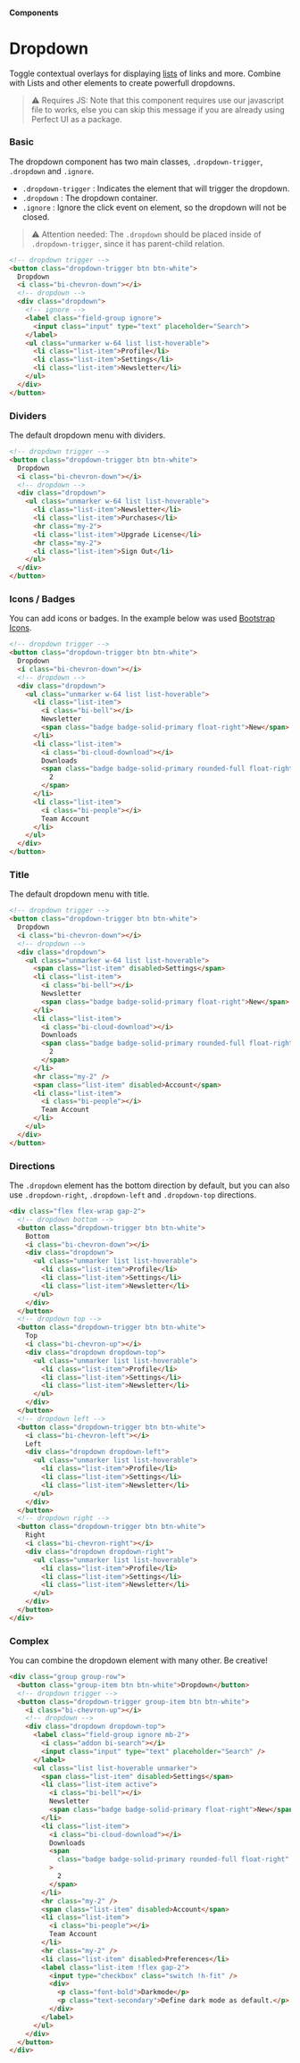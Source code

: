 #### Components

# Dropdown

Toggle contextual overlays for displaying [lists](https://github.com/chrissgon/perfectui/blob/main/docs/list.md) of links and more. Combine with Lists and other elements to create powerfull dropdowns.

> ⚠️ Requires JS:  Note that this component requires use our javascript file to works, else you can skip this message if you are already using Perfect UI as a package.

### Basic

The dropdown component has two main classes, `.dropdown-trigger`, `.dropdown` and `.ignore`.

- `.dropdown-trigger` : Indicates the element that will trigger the dropdown.
- `.dropdown` : The dropdown container.
- `.ignore` : Ignore the click event on element, so the dropdown will not be closed.

> ⚠️ Attention needed:
>  The `.dropdown` should be placed inside of `.dropdown-trigger`, since it has parent-child relation. 

``` html
<!-- dropdown trigger -->
<button class="dropdown-trigger btn btn-white">
  Dropdown
  <i class="bi-chevron-down"></i>
  <!-- dropdown -->
  <div class="dropdown">
    <!-- ignore -->
    <label class="field-group ignore">
      <input class="input" type="text" placeholder="Search">
    </label>
    <ul class="unmarker w-64 list list-hoverable">
      <li class="list-item">Profile</li>
      <li class="list-item">Settings</li>
      <li class="list-item">Newsletter</li>
    </ul>
  </div>
</button>
```

### Dividers

The default dropdown menu with dividers.

``` html
<!-- dropdown trigger -->
<button class="dropdown-trigger btn btn-white">
  Dropdown
  <i class="bi-chevron-down"></i>
  <!-- dropdown -->
  <div class="dropdown">
    <ul class="unmarker w-64 list list-hoverable">
      <li class="list-item">Newsletter</li>
      <li class="list-item">Purchases</li>
      <hr class="my-2">
      <li class="list-item">Upgrade License</li>
      <hr class="my-2">
      <li class="list-item">Sign Out</li>
    </ul>
  </div>
</button>
```

### Icons / Badges

You can add icons or badges. In the example below was used [Bootstrap Icons](https://icons.getbootstrap.com/).

``` html
<!-- dropdown trigger -->
<button class="dropdown-trigger btn btn-white">
  Dropdown
  <i class="bi-chevron-down"></i>
  <!-- dropdown -->
  <div class="dropdown">
    <ul class="unmarker w-64 list list-hoverable">
      <li class="list-item">
        <i class="bi-bell"></i>
        Newsletter
        <span class="badge badge-solid-primary float-right">New</span>
      </li>
      <li class="list-item">
        <i class="bi-cloud-download"></i>
        Downloads
        <span class="badge badge-solid-primary rounded-full float-right">
          2
        </span>
      </li>
      <li class="list-item">
        <i class="bi-people"></i>
        Team Account
      </li>
    </ul>
  </div>
</button>
```

### Title

The default dropdown menu with title.

``` html
<!-- dropdown trigger -->
<button class="dropdown-trigger btn btn-white">
  Dropdown
  <i class="bi-chevron-down"></i>
  <!-- dropdown -->
  <div class="dropdown">
    <ul class="unmarker w-64 list list-hoverable">
      <span class="list-item" disabled>Settings</span>
      <li class="list-item">
        <i class="bi-bell"></i>
        Newsletter
        <span class="badge badge-solid-primary float-right">New</span>
      </li>
      <li class="list-item">
        <i class="bi-cloud-download"></i>
        Downloads
        <span class="badge badge-solid-primary rounded-full float-right">
          2
        </span>
      </li>
      <hr class="my-2" />
      <span class="list-item" disabled>Account</span>
      <li class="list-item">
        <i class="bi-people"></i>
        Team Account
      </li>
    </ul>
  </div>
</button>
```

### Directions

The `.dropdown` element has the bottom direction by default, but you can also use `.dropdown-right`, `.dropdown-left` and `.dropdown-top` directions.

``` html
<div class="flex flex-wrap gap-2">
  <!-- dropdown bottom -->
  <button class="dropdown-trigger btn btn-white">
    Bottom
    <i class="bi-chevron-down"></i>
    <div class="dropdown">
      <ul class="unmarker list list-hoverable">
        <li class="list-item">Profile</li>
        <li class="list-item">Settings</li>
        <li class="list-item">Newsletter</li>
      </ul>
    </div>
  </button>
  <!-- dropdown top -->
  <button class="dropdown-trigger btn btn-white">
    Top
    <i class="bi-chevron-up"></i>
    <div class="dropdown dropdown-top">
      <ul class="unmarker list list-hoverable">
        <li class="list-item">Profile</li>
        <li class="list-item">Settings</li>
        <li class="list-item">Newsletter</li>
      </ul>
    </div>
  </button>
  <!-- dropdown left -->
  <button class="dropdown-trigger btn btn-white">
    <i class="bi-chevron-left"></i>
    Left
    <div class="dropdown dropdown-left">
      <ul class="unmarker list list-hoverable">
        <li class="list-item">Profile</li>
        <li class="list-item">Settings</li>
        <li class="list-item">Newsletter</li>
      </ul>
    </div>
  </button>
  <!-- dropdown right -->
  <button class="dropdown-trigger btn btn-white">
    Right
    <i class="bi-chevron-right"></i>
    <div class="dropdown dropdown-right">
      <ul class="unmarker list list-hoverable">
        <li class="list-item">Profile</li>
        <li class="list-item">Settings</li>
        <li class="list-item">Newsletter</li>
      </ul>
    </div>
  </button>
</div>
```

### Complex

You can combine the dropdown element with many other. Be creative!

``` html
<div class="group group-row">
  <button class="group-item btn btn-white">Dropdown</button>
  <!-- dropdown trigger -->
  <button class="dropdown-trigger group-item btn btn-white">
    <i class="bi-chevron-up"></i>
    <!-- dropdown -->
    <div class="dropdown dropdown-top">
      <label class="field-group ignore mb-2">
        <i class="addon bi-search"></i>
        <input class="input" type="text" placeholder="Search" />
      </label>
      <ul class="list list-hoverable unmarker">
        <span class="list-item" disabled>Settings</span>
        <li class="list-item active">
          <i class="bi-bell"></i>
          Newsletter
          <span class="badge badge-solid-primary float-right">New</span>
        </li>
        <li class="list-item">
          <i class="bi-cloud-download"></i>
          Downloads
          <span
            class="badge badge-solid-primary rounded-full float-right"
          >
            2
          </span>
        </li>
        <hr class="my-2" />
        <span class="list-item" disabled>Account</span>
        <li class="list-item">
          <i class="bi-people"></i>
          Team Account
        </li>
        <hr class="my-2" />
        <li class="list-item" disabled>Preferences</li>
        <label class="list-item !flex gap-2">
          <input type="checkbox" class="switch !h-fit" />
          <div>
            <p class="font-bold">Darkmode</p>
            <p class="text-secondary">Define dark mode as default.</p>
          </div>
        </label>
      </ul>
    </div>
  </button>
</div>
```